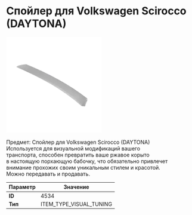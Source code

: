 # Спойлер для Volkswagen Scirocco (DAYTONA)

![Item Image](../img/4534.webp?raw=true)

Предмет: Спойлер для Volkswagen Scirocco (DAYTONA)<br>Используется для визуальной модификаций вашего<br>транспорта, способен превратить ваше ржавое корыто<br>в настоящую порхающую бабочку, что обязательно привлечет<br>внимание прохожих своим уникальным стилем и красотой.<br>Можно передавать и продавать.


| Параметр | Значение |
|----------|----------|
| **ID** | 4534 |
| **Тип** | ITEM_TYPE_VISUAL_TUNING |

